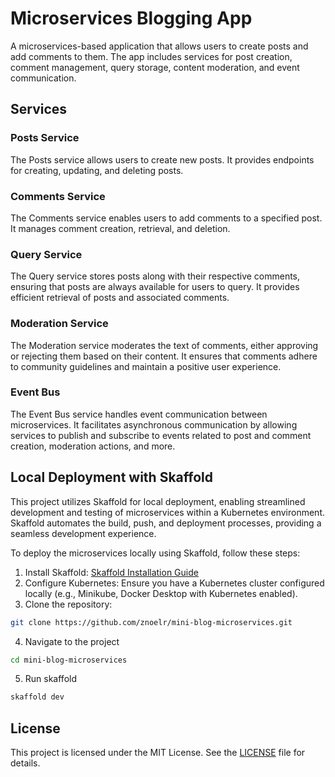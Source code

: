 # Microservices Blogging App

A microservices-based application that allows users to create posts and add comments to them. The app includes services for post creation, comment management, query storage, content moderation, and event communication.

## Services

### Posts Service

The Posts service allows users to create new posts. It provides endpoints for creating, updating, and deleting posts.

### Comments Service

The Comments service enables users to add comments to a specified post. It manages comment creation, retrieval, and deletion.

### Query Service

The Query service stores posts along with their respective comments, ensuring that posts are always available for users to query. It provides efficient retrieval of posts and associated comments.

### Moderation Service

The Moderation service moderates the text of comments, either approving or rejecting them based on their content. It ensures that comments adhere to community guidelines and maintain a positive user experience.

### Event Bus

The Event Bus service handles event communication between microservices. It facilitates asynchronous communication by allowing services to publish and subscribe to events related to post and comment creation, moderation actions, and more.

## Local Deployment with Skaffold

This project utilizes Skaffold for local deployment, enabling streamlined development and testing of microservices within a Kubernetes environment. Skaffold automates the build, push, and deployment processes, providing a seamless development experience.

To deploy the microservices locally using Skaffold, follow these steps:

1. Install Skaffold: [Skaffold Installation Guide](https://skaffold.dev/docs/install/)
2. Configure Kubernetes: Ensure you have a Kubernetes cluster configured locally (e.g., Minikube, Docker Desktop with Kubernetes enabled).
3. Clone the repository:
  ```bash
  git clone https://github.com/znoelr/mini-blog-microservices.git
  ```
4. Navigate to the project
  ```bash
  cd mini-blog-microservices
  ```
5. Run skaffold
  ```bash
  skaffold dev
  ```

## License

This project is licensed under the MIT License. See the [LICENSE](LICENSE) file for details.
